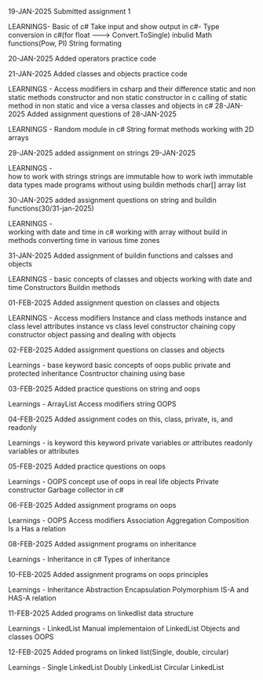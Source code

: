 19-JAN-2025
Submitted assignment 1

LEARNINGS-
	Basic of c#
	Take input and show output in c#-
	Type conversion in c#(for float ---> Convert.ToSingle)
	inbulid Math functions(Pow, PI)
	String formating 

20-JAN-2025
Added operators practice code 

21-JAN-2025
Added classes and objects practice code

LEARNINGS -
	Access modifiers in csharp and their difference
	static and non static methods
	constructor and non static constructor in c
	calling of static method in non static and vice a versa
	classes and objects in c#
28-JAN-2025
Added assignment questions of 28-JAN-2025

LEARNINGS  -
	Random module in c#
	String format
	methods
	working with 2D arrays
	
29-JAN-2025
added assignment on strings 29-JAN-2025

LEARNINGS  -  
	how to work with strings
	strings are immutable
	how to work iwth immutable data types
	made programs without using buildin methods
	char[] array
	list<char>

30-JAN-2025
added assignment questions on string and buildin functions(30/31-jan-2025)

LEARNINGS  -  
	working with date and time in c#
	working with array without build in methods
	converting time in various time zones


31-JAN-2025
Added assignment of buildin functions and calsses and objects

LEARNINGS - 
	basic concepts of classes and objects
	working with date and time 
	Constructors
	Buildin methods
			 

01-FEB-2025
Added assignment question on classes and objects

LEARNINGS - 
	Access modifiers
	Instance and class methods
	instance and class level attributes
	instance vs class level
	constructor chaining
	copy constructor
	object passing and dealing with objects


02-FEB-2025
Added assignment questions on classes and objects

Learnings - 
	base keyword
	basic concepts of oops
	public private and protected
	inheritance
	Cosntructor chaining using base



03-FEB-2025
Added practice questions on string and oops

Learnings - 
	ArrayList
	Access modifiers
	string
	OOPS

04-FEB-2025
Added assignment codes on this, class, private, is, and readonly

Learnings - 
	is keyword
	this keyword
	private variables or attributes
	readonly variables or attributes

05-FEB-2025
Added practice questions on oops

Learnings - 
	OOPS concept
	use of oops in real life objects
	Private constructor
	Garbage collector in c#


06-FEB-2025
Added assignment programs on oops

Learnings - 
	OOPS
	Access modifiers
	Association 
	Aggregation
	Composition
	Is a Has a relation
	
	

08-FEB-2025
Added assignment programs on inheritance

Learnings - 
	Inheritance in c#
	Types of inheritance
	


10-FEB-2025
Added assignment programs on oops principles

Learnings - 
	Inheritance 
	Abstraction
	Encapsulation
	Polymorphism
	IS-A and HAS-A relation



11-FEB-2025
Added programs on linkedlist data structure

Learnings - 
	LinkedList
	Manual implementaion of LinkedList
	Objects and classes
	OOPS


12-FEB-2025
Added programs on linked list(Single, double, circular)

Learnings - 
	Single LinkedList
	Doubly LinkedList
	Circular LinkedList
